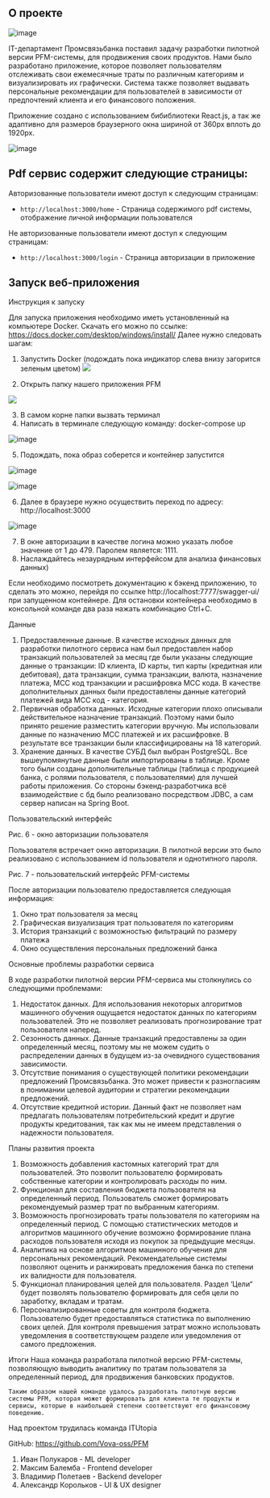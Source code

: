 ## О проекте

![image](https://user-images.githubusercontent.com/68498352/133857333-c24a061b-5df3-46f5-9dbf-3b219ff9ecdd.png)


IT-департамент Промсвязьбанка поставил задачу разработки пилотной версии PFM-системы, для продвижения своих продуктов. Нами было разработано приложение, которое позволяет пользователям отслеживать свои ежемесячные траты по различным категориям и визуализировать их графически. Система также позволяет выдавать персональные рекомендации для пользователей в зависимости от предпочтений клиента и его финансового положения. 

Приложение создано с использованием бибиблиотеки React.js, а так же адаптивно для размеров браузерного окна шириной от 360px вплоть до 1920px.

![image](https://user-images.githubusercontent.com/68498352/133857456-7cb7c1a4-fce1-4789-b7f8-96f3345f06ca.png)



## Pdf cервис содержит следующие страницы:

Авторизованные пользователи имеют доступ к следующим страницам:
+ `http://localhost:3000/home` - Страница содержимого pdf системы, отображение личной информации пользователся

Не авторизованные пользователи имеют доступ к следующим страницам:
+ `http://localhost:3000/login` - Страница авторизации в приложение

## Запуск веб-приложения

Инструкция к запуску

Для запуска приложения необходимо иметь установленный на компьютере Docker.  Скачать его можно по ссылке: https://docs.docker.com/desktop/windows/install/ 
Далее нужно следовать шагам:
1) Запустить Docker (подождать пока индикатор слева внизу загорится зеленым цветом)
![](https://sun9-78.userapi.com/impg/Pl25RoCcd6oxfGe11KJ94AWYO628DHU9smltmg/FE_Crwj2P64.jpg?size=475x397&quality=96&sign=e23271bb1d94bfd2c063528f62762d91&type=album)



2) Открыть папку нашего приложения PFM

![](https://sun9-39.userapi.com/impg/EyTon8GHp2luxgVYCaX3IJOUBg61SEZWX9UQBw/up0Af6KY50I.jpg?size=335x359&quality=96&sign=6fdb44a444f8d8adc437127c5af22520&type=album)

3) В самом корне папки вызвать терминал
4) Написать в терминале следующую команду: docker-compose up

![image](https://user-images.githubusercontent.com/68498352/133856111-93b899d7-60c2-44fd-93cb-dd6156f81a62.png)


5) Подождать, пока образ соберется и контейнер запустится

![image](https://user-images.githubusercontent.com/68498352/133856130-b36d2a1e-e486-4924-a421-7eb0809b865a.png)

![image](https://user-images.githubusercontent.com/68498352/133856230-c13f2ec5-00ed-4cbd-8709-f22379e80d60.png)

6) Далее в браузере нужно осуществить переход по адресу: http://localhost:3000

![image](https://user-images.githubusercontent.com/68498352/133856241-43af9323-3531-42bb-a691-ed8ab84cd061.png)


7)  В окне авторизации в качестве логина можно указать любое значение от 1 до 479. Паролем является: 1111.
8) Наслаждайтесь незаурядным интерфейсом для анализа финансовых данных)

Если необходимо посмотреть документацию к бэкенд приложению, то сделать это можно, перейдя по ссылке http://localhost:7777/swagger-ui/ при запущенном контейнере. 
Для остановки контейнера необходимо в консольной команде два раза нажать комбинацию Ctrl+C.

Данные
1.	Предоставленные данные. В качестве исходных данных для разработки пилотного сервиса нам был предоставлен набор транзакций пользователей за месяц где были указаны следующие данные о транзакции: ID клиента, ID карты, тип карты (кредитная или дебитовая), дата транзакции, сумма транзакции, валюта, назначение платежа, MCC код транзакции и расшифровка MCC кода. В качестве дополнительных данных были предоставлены данные категорий платежей вида MCC код - категория.
2.	Первичная обработка данных. Исходные категории плохо описывали действительное назначение транзакций. Поэтому нами было принято решение разместить категории вручную. Мы использовали данные по назначению MCC платежей и их расшифровке. В результате все транзакции были классифицированы на 18 категорий. 
3.	Хранение данных. В качестве СУБД был выбран PostgreSQL. Все вышеупомянутые данные были импортированы в таблице. Кроме того были созданы дополнительные таблицы (таблица с продукцией банка, с ролями пользователя, с пользователями) для лучшей работы приложения. Со стороны бэкенд-разработчика всё взаимодействие с бд было реализовано посредством JDBC, a сам сервер написан на Spring Boot.

Пользовательский интерфейс 

 
Рис. 6 - окно авторизации пользователя

Пользователя встречает окно авторизации. В пилотной версии это было реализовано с использованием id пользователя и однотипного пароля. 


 
Рис. 7 - пользовательский интерфейс PFM-системы

После авторизации пользователю предоставляется следующая информация:
1.	Окно трат пользователя за месяц
2.	Графическая визуализация трат пользователя по категориям
3.	История транзакций с возможностью фильтраций по размеру платежа
4.	Окно осуществления персональных предложений банка


Основные проблемы разработки сервиса

В ходе разработки пилотной версии	PFM-сервиса мы столкнулись со следующими проблемами:
1.	Недостаток данных. Для использования некоторых алгоритмов машинного обучения ощущается недостаток данных по категориям пользователей.  Это не позволяет реализовать прогнозирование трат пользователя наперед.
2.	Сезонность данных. Данные транзакций предоставлены за один определенный месяц, поэтому мы не можем судить о распределении данных в будущем из-за очевидного существования зависимости.
3.	Отсутствие понимания о существующей политики рекомендации предложений Промсвязьбанка. Это может привести к разногласиям в понимании целевой аудитории и стратегии рекомендации предложений. 
4.	Отсутствие кредитной истории. Данный факт не позволяет нам предлагать пользователям потребительский кредит и другие продукты кредитования, так как мы не имеем представления о надежности пользователя.


Планы развития проекта

1.	Возможность добавления кастомных категорий трат для пользователей.  Это позволит пользователю формировать собственные категории и контролировать расходы по ним.
2.	Функционал для составления бюджета пользователя на определенный период. Пользователь сможет формировать рекомендуемый размер трат по выбранным категориям.
3.	Возможность прогнозировать траты пользователя по категориям на определенный период. С помощью статистических методов и алгоритмов машинного обучение возможно формирование плана расходов пользователя исходя из покупок за предыдущие месяцы.
4.	Аналитика на основе алгоритмов машинного обучения для персональных рекомендаций. Рекомендательные системы позволяют оценить и ранжировать предложения банка по степени их валидности для пользователя.
5.	Функционал планирования целей для пользователя. Раздел ‘Цели“ будет позволять пользователю формировать для себя цели по заработку, вкладам и тратам.
6.	Персонализированные советы для контроля бюджета. Пользователю будет предоставляться статистика по выполнению своих целей. Для контроля превышения затрат можно использовать уведомления в соответствующем разделе или уведомления от самого предложения.

Итоги
Наша команда разработала пилотной версию PFM-системы, позволяющую выводить аналитику по тратам пользователя за определенный период, для продвижения банковских продуктов. 

	Таким образом нашей команде удалось разработать пилотную версию системы PFM, которая может формировать для клиента те продукты и сервисы, которые в наибольшей степени соответствуют его финансовому поведению. 


Над проектом трудилась команда ITUtopia

GitHub:  https://github.com/Vova-oss/PFM

1.	Иван Полукаров - ML developer
2.	Максим Балемба - Frontend developer
3.	Владимир Полетаев - Backend developer
4.	Александр Корольков - UI & UX designer













